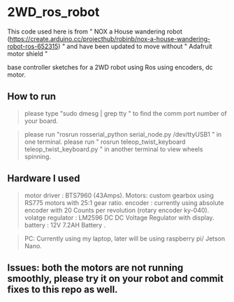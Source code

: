 # 2WD_ros_robot
This code used here is from " NOX a House wandering robot  (https://create.arduino.cc/projecthub/robinb/nox-a-house-wandering-robot-ros-652315) " and have been updated to move without " Adafruit motor shield "

base controller sketches for a 2WD robot using Ros using encoders, dc motor.

## How to run

> please type "sudo dmesg | grep tty " to find the comm port number of your board.

> please run "rosrun rosserial_python serial_node.py /dev/ttyUSB1 "  in one terminal.
> please run  " rosrun teleop_twist_keyboard teleop_twist_keyboard.py "  in another terminal to view wheels spinning.


## Hardware I used 
> motor driver : BTS7960  (43Amps).
> Motors: custom gearbox using RS775 motors with 25:1 gear ratio.
> encoder : currently using absolute encoder with 20 Counts per revolution (rotary encoder ky-040).
> volatge regulator : LM2596 DC DC Voltage Regulator with display.
> battery : 12V 7.2AH Battery .

> PC: Currently using my laptop, later will be using raspberry pi/ Jetson Nano.

## Issues: both the motors are not running smoothly, please try it on your robot and commit fixes to this repo as well.

